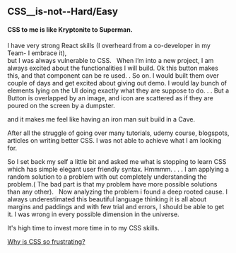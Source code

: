 ## CSS__is-not--Hard/Easy

#### CSS to me is like Kryptonite to Superman.
I have very strong React skills (I overheard from a co-developer in my Team- I embrace it),  
but I was always vulnerable to CSS.   When I’m into a new project, I am always excited about the functionalities I will build. 
Ok this button makes this, and that component can be re used. . So on.
I would built them over couple of days and get excited about giving out demo.
I would lay bunch of elements lying on the UI doing exactly what they are suppose to do. . . 
But a Button is overlapped by an image, and icon are scattered as if they are poured on the screen by a dumpster. 


and it makes me feel like having an iron man suit build in a Cave. 

After all the struggle of going over many tutorials, udemy course, blogspots, articles on writing better CSS. I was not able to achieve what I am looking for. 

So I set back my self a little bit and asked me what is stopping to learn CSS which has simple elegant user friendly syntax.
Hmmmm. . . . I am applying a random solution to a problem with out completely understanding the problem.( The bad part is that my problem have more possible solutions than any other).   Now analyzing the problem i found a deep rooted cause. 
 I always underestimated this beautiful language thinking it is all about margins and paddings and with few trial and errors, I should be able to get it. I was wrong in every possible dimension in the universe. 

It's high time to invest more time in to my CSS skills. 

[Why is CSS so frustrating?](https://qr.ae/TWkARz)
